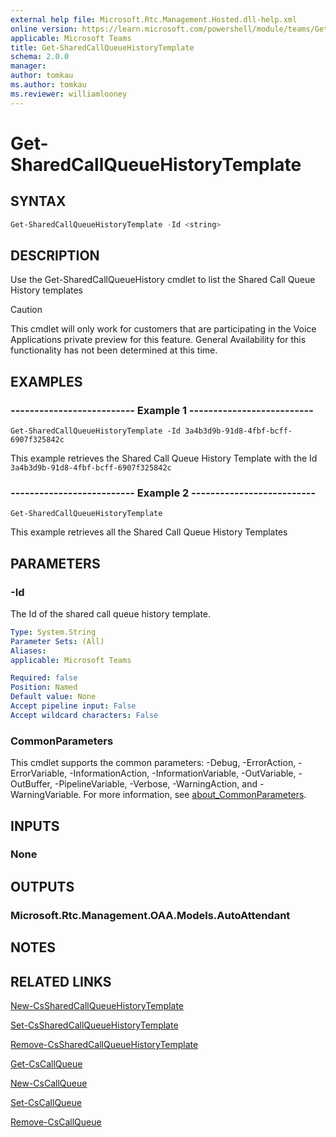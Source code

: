 ```yaml
---
external help file: Microsoft.Rtc.Management.Hosted.dll-help.xml
online version: https://learn.microsoft.com/powershell/module/teams/Get-SharedCallQueueHistoryTemplate
applicable: Microsoft Teams
title: Get-SharedCallQueueHistoryTemplate
schema: 2.0.0
manager: 
author: tomkau
ms.author: tomkau
ms.reviewer: williamlooney
---
```


# Get-SharedCallQueueHistoryTemplate

## SYNTAX

```powershell
Get-SharedCallQueueHistoryTemplate -Id <string>
```

## DESCRIPTION
Use the Get-SharedCallQueueHistory cmdlet to list the Shared Call Queue History templates

> [!CAUTION]
> This cmdlet will only work for customers that are participating in the Voice Applications private preview for this feature. General Availability for this functionality has not been determined at this time.

## EXAMPLES

### -------------------------- Example 1 --------------------------
```
Get-SharedCallQueueHistoryTemplate -Id 3a4b3d9b-91d8-4fbf-bcff-6907f325842c
```

This example retrieves the Shared Call Queue History Template with the Id `3a4b3d9b-91d8-4fbf-bcff-6907f325842c`

### -------------------------- Example 2 --------------------------
```
Get-SharedCallQueueHistoryTemplate
```

This example retrieves all the Shared Call Queue History Templates

## PARAMETERS

### -Id
The Id of  the shared call queue history template.

```yaml
Type: System.String
Parameter Sets: (All)
Aliases:
applicable: Microsoft Teams

Required: false
Position: Named
Default value: None
Accept pipeline input: False
Accept wildcard characters: False
```

### CommonParameters
This cmdlet supports the common parameters: -Debug, -ErrorAction, -ErrorVariable, -InformationAction, -InformationVariable, -OutVariable, -OutBuffer, -PipelineVariable, -Verbose, -WarningAction, and -WarningVariable. For more information, see [about_CommonParameters](https://go.microsoft.com/fwlink/?LinkID=113216).

## INPUTS

### None

## OUTPUTS

### Microsoft.Rtc.Management.OAA.Models.AutoAttendant

## NOTES

## RELATED LINKS

[New-CsSharedCallQueueHistoryTemplate](./New-CsSharedCallQueueHistoryTemplate.md)

[Set-CsSharedCallQueueHistoryTemplate](./Set-CsSharedCallQueueHistoryTemplate.md)

[Remove-CsSharedCallQueueHistoryTemplate](./Remove-CsSharedCallQueueHistoryTemplate.md)

[Get-CsCallQueue](./Get-CsCallQueue.md)

[New-CsCallQueue](./New-CsCallQueue.md)

[Set-CsCallQueue](./Set-CsCallQueue.md)

[Remove-CsCallQueue](./Remove-CsCallQueue.md)



